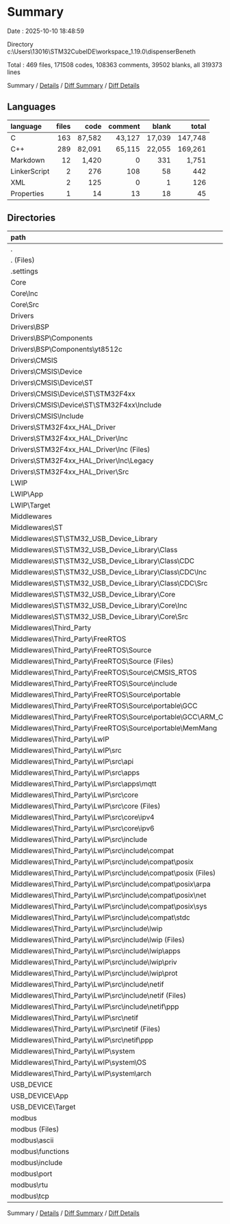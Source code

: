 # Summary

Date : 2025-10-10 18:48:59

Directory c:\\Users\\13016\\STM32CubeIDE\\workspace_1.19.0\\dispenserBeneth

Total : 469 files,  171508 codes, 108363 comments, 39502 blanks, all 319373 lines

Summary / [Details](details.md) / [Diff Summary](diff.md) / [Diff Details](diff-details.md)

## Languages
| language | files | code | comment | blank | total |
| :--- | ---: | ---: | ---: | ---: | ---: |
| C | 163 | 87,582 | 43,127 | 17,039 | 147,748 |
| C++ | 289 | 82,091 | 65,115 | 22,055 | 169,261 |
| Markdown | 12 | 1,420 | 0 | 331 | 1,751 |
| LinkerScript | 2 | 276 | 108 | 58 | 442 |
| XML | 2 | 125 | 0 | 1 | 126 |
| Properties | 1 | 14 | 13 | 18 | 45 |

## Directories
| path | files | code | comment | blank | total |
| :--- | ---: | ---: | ---: | ---: | ---: |
| . | 469 | 171,508 | 108,363 | 39,502 | 319,373 |
| . (Files) | 16 | 1,810 | 121 | 408 | 2,339 |
| .settings | 1 | 25 | 0 | 0 | 25 |
| Core | 32 | 2,930 | 2,201 | 985 | 6,116 |
| Core\\Inc | 14 | 660 | 465 | 251 | 1,376 |
| Core\\Src | 18 | 2,270 | 1,736 | 734 | 4,740 |
| Drivers | 99 | 85,925 | 56,516 | 22,228 | 164,669 |
| Drivers\\BSP | 2 | 419 | 168 | 76 | 663 |
| Drivers\\BSP\\Components | 2 | 419 | 168 | 76 | 663 |
| Drivers\\BSP\\Components\\yt8512c | 2 | 419 | 168 | 76 | 663 |
| Drivers\\CMSIS | 33 | 43,708 | 13,948 | 11,894 | 69,550 |
| Drivers\\CMSIS\\Device | 3 | 13,930 | 1,142 | 949 | 16,021 |
| Drivers\\CMSIS\\Device\\ST | 3 | 13,930 | 1,142 | 949 | 16,021 |
| Drivers\\CMSIS\\Device\\ST\\STM32F4xx | 3 | 13,930 | 1,142 | 949 | 16,021 |
| Drivers\\CMSIS\\Device\\ST\\STM32F4xx\\Include | 3 | 13,930 | 1,142 | 949 | 16,021 |
| Drivers\\CMSIS\\Include | 30 | 29,778 | 12,806 | 10,945 | 53,529 |
| Drivers\\STM32F4xx_HAL_Driver | 64 | 41,798 | 42,400 | 10,258 | 94,456 |
| Drivers\\STM32F4xx_HAL_Driver\\Inc | 39 | 21,143 | 26,640 | 4,950 | 52,733 |
| Drivers\\STM32F4xx_HAL_Driver\\Inc (Files) | 38 | 17,794 | 26,024 | 4,492 | 48,310 |
| Drivers\\STM32F4xx_HAL_Driver\\Inc\\Legacy | 1 | 3,349 | 616 | 458 | 4,423 |
| Drivers\\STM32F4xx_HAL_Driver\\Src | 25 | 20,655 | 15,760 | 5,308 | 41,723 |
| LWIP | 5 | 961 | 614 | 252 | 1,827 |
| LWIP\\App | 2 | 226 | 191 | 66 | 483 |
| LWIP\\Target | 3 | 735 | 423 | 186 | 1,344 |
| Middlewares | 279 | 76,663 | 46,313 | 14,622 | 137,598 |
| Middlewares\\ST | 9 | 2,578 | 1,223 | 706 | 4,507 |
| Middlewares\\ST\\STM32_USB_Device_Library | 9 | 2,578 | 1,223 | 706 | 4,507 |
| Middlewares\\ST\\STM32_USB_Device_Library\\Class | 2 | 594 | 315 | 173 | 1,082 |
| Middlewares\\ST\\STM32_USB_Device_Library\\Class\\CDC | 2 | 594 | 315 | 173 | 1,082 |
| Middlewares\\ST\\STM32_USB_Device_Library\\Class\\CDC\\Inc | 1 | 87 | 66 | 35 | 188 |
| Middlewares\\ST\\STM32_USB_Device_Library\\Class\\CDC\\Src | 1 | 507 | 249 | 138 | 894 |
| Middlewares\\ST\\STM32_USB_Device_Library\\Core | 7 | 1,984 | 908 | 533 | 3,425 |
| Middlewares\\ST\\STM32_USB_Device_Library\\Core\\Inc | 4 | 475 | 263 | 179 | 917 |
| Middlewares\\ST\\STM32_USB_Device_Library\\Core\\Src | 3 | 1,509 | 645 | 354 | 2,508 |
| Middlewares\\Third_Party | 270 | 74,085 | 45,090 | 13,916 | 133,091 |
| Middlewares\\Third_Party\\FreeRTOS | 30 | 11,858 | 14,330 | 3,174 | 29,362 |
| Middlewares\\Third_Party\\FreeRTOS\\Source | 30 | 11,858 | 14,330 | 3,174 | 29,362 |
| Middlewares\\Third_Party\\FreeRTOS\\Source (Files) | 7 | 7,322 | 2,920 | 1,714 | 11,956 |
| Middlewares\\Third_Party\\FreeRTOS\\Source\\CMSIS_RTOS | 2 | 1,382 | 981 | 392 | 2,755 |
| Middlewares\\Third_Party\\FreeRTOS\\Source\\include | 18 | 2,365 | 9,923 | 850 | 13,138 |
| Middlewares\\Third_Party\\FreeRTOS\\Source\\portable | 3 | 789 | 506 | 218 | 1,513 |
| Middlewares\\Third_Party\\FreeRTOS\\Source\\portable\\GCC | 2 | 501 | 368 | 151 | 1,020 |
| Middlewares\\Third_Party\\FreeRTOS\\Source\\portable\\GCC\\ARM_CM4F | 2 | 501 | 368 | 151 | 1,020 |
| Middlewares\\Third_Party\\FreeRTOS\\Source\\portable\\MemMang | 1 | 288 | 138 | 67 | 493 |
| Middlewares\\Third_Party\\LwIP | 240 | 62,227 | 30,760 | 10,742 | 103,729 |
| Middlewares\\Third_Party\\LwIP\\src | 231 | 61,805 | 30,367 | 10,645 | 102,817 |
| Middlewares\\Third_Party\\LwIP\\src\\api | 9 | 6,724 | 2,049 | 855 | 9,628 |
| Middlewares\\Third_Party\\LwIP\\src\\apps | 1 | 922 | 378 | 164 | 1,464 |
| Middlewares\\Third_Party\\LwIP\\src\\apps\\mqtt | 1 | 922 | 378 | 164 | 1,464 |
| Middlewares\\Third_Party\\LwIP\\src\\core | 37 | 20,548 | 9,749 | 3,100 | 33,397 |
| Middlewares\\Third_Party\\LwIP\\src\\core (Files) | 20 | 11,625 | 5,606 | 1,706 | 18,937 |
| Middlewares\\Third_Party\\LwIP\\src\\core\\ipv4 | 8 | 4,500 | 2,118 | 663 | 7,281 |
| Middlewares\\Third_Party\\LwIP\\src\\core\\ipv6 | 9 | 4,423 | 2,025 | 731 | 7,179 |
| Middlewares\\Third_Party\\LwIP\\src\\include | 151 | 12,783 | 12,192 | 3,458 | 28,433 |
| Middlewares\\Third_Party\\LwIP\\src\\include\\compat | 5 | 5 | 153 | 15 | 173 |
| Middlewares\\Third_Party\\LwIP\\src\\include\\compat\\posix | 4 | 4 | 123 | 12 | 139 |
| Middlewares\\Third_Party\\LwIP\\src\\include\\compat\\posix (Files) | 1 | 1 | 30 | 3 | 34 |
| Middlewares\\Third_Party\\LwIP\\src\\include\\compat\\posix\\arpa | 1 | 1 | 30 | 3 | 34 |
| Middlewares\\Third_Party\\LwIP\\src\\include\\compat\\posix\\net | 1 | 1 | 33 | 3 | 37 |
| Middlewares\\Third_Party\\LwIP\\src\\include\\compat\\posix\\sys | 1 | 1 | 30 | 3 | 34 |
| Middlewares\\Third_Party\\LwIP\\src\\include\\compat\\stdc | 1 | 1 | 30 | 3 | 34 |
| Middlewares\\Third_Party\\LwIP\\src\\include\\lwip | 111 | 10,001 | 9,595 | 2,686 | 22,282 |
| Middlewares\\Third_Party\\LwIP\\src\\include\\lwip (Files) | 52 | 6,098 | 6,272 | 1,621 | 13,991 |
| Middlewares\\Third_Party\\LwIP\\src\\include\\lwip\\apps | 31 | 1,611 | 1,923 | 586 | 4,120 |
| Middlewares\\Third_Party\\LwIP\\src\\include\\lwip\\priv | 10 | 1,125 | 530 | 250 | 1,905 |
| Middlewares\\Third_Party\\LwIP\\src\\include\\lwip\\prot | 18 | 1,167 | 870 | 229 | 2,266 |
| Middlewares\\Third_Party\\LwIP\\src\\include\\netif | 35 | 2,777 | 2,444 | 757 | 5,978 |
| Middlewares\\Third_Party\\LwIP\\src\\include\\netif (Files) | 11 | 332 | 493 | 134 | 959 |
| Middlewares\\Third_Party\\LwIP\\src\\include\\netif\\ppp | 24 | 2,445 | 1,951 | 623 | 5,019 |
| Middlewares\\Third_Party\\LwIP\\src\\netif | 33 | 20,828 | 5,999 | 3,068 | 29,895 |
| Middlewares\\Third_Party\\LwIP\\src\\netif (Files) | 8 | 2,572 | 1,184 | 414 | 4,170 |
| Middlewares\\Third_Party\\LwIP\\src\\netif\\ppp | 25 | 18,256 | 4,815 | 2,654 | 25,725 |
| Middlewares\\Third_Party\\LwIP\\system | 9 | 422 | 393 | 97 | 912 |
| Middlewares\\Third_Party\\LwIP\\system\\OS | 1 | 329 | 143 | 41 | 513 |
| Middlewares\\Third_Party\\LwIP\\system\\arch | 8 | 93 | 250 | 56 | 399 |
| USB_DEVICE | 8 | 729 | 994 | 388 | 2,111 |
| USB_DEVICE\\App | 6 | 352 | 657 | 248 | 1,257 |
| USB_DEVICE\\Target | 2 | 377 | 337 | 140 | 854 |
| modbus | 29 | 2,465 | 1,604 | 619 | 4,688 |
| modbus (Files) | 1 | 374 | 62 | 46 | 482 |
| modbus\\ascii | 2 | 344 | 127 | 71 | 542 |
| modbus\\functions | 8 | 724 | 362 | 184 | 1,270 |
| modbus\\include | 7 | 304 | 713 | 123 | 1,140 |
| modbus\\port | 5 | 288 | 57 | 85 | 430 |
| modbus\\rtu | 4 | 340 | 190 | 83 | 613 |
| modbus\\tcp | 2 | 91 | 93 | 27 | 211 |

Summary / [Details](details.md) / [Diff Summary](diff.md) / [Diff Details](diff-details.md)